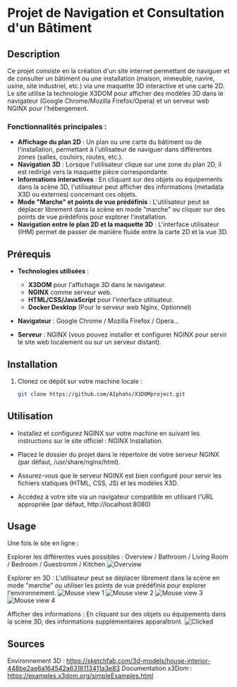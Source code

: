 # Projet de Navigation et Consultation d'un Bâtiment

## Description

Ce projet consiste en la création d'un site internet permettant de naviguer et de consulter un bâtiment ou une installation (maison, immeuble, navire, usine, site industriel, etc.) via une maquette 3D interactive et une carte 2D. Le site utilise la technologie X3DOM pour afficher des modèles 3D dans le navigateur (Google Chrome/Mozilla Firefox/Opera) et un serveur web NGINX pour l'hébergement.

### Fonctionnalités principales :

- **Affichage du plan 2D** : Un plan ou une carte du bâtiment ou de l'installation, permettant à l'utilisateur de naviguer dans différentes zones (salles, couloirs, routes, etc.).
- **Navigation 3D** : Lorsque l'utilisateur clique sur une zone du plan 2D, il est redirigé vers la maquette pièce correspondante.
- **Informations interactives** : En cliquant sur des objets ou équipements dans la scène 3D, l'utilisateur peut afficher des informations (metadata X3D ou externes) concernant ces objets.
- **Mode "Marche" et points de vue prédéfinis** : L'utilisateur peut se déplacer librement dans la scène en mode "marche" ou cliquer sur des points de vue prédéfinis pour explorer l'installation.
- **Navigation entre le plan 2D et la maquette 3D** : L'interface utilisateur (IHM) permet de passer de manière fluide entre la carte 2D et la vue 3D.

## Prérequis

- **Technologies utilisées** :
  - **X3DOM** pour l'affichage 3D dans le navigateur.
  - **NGINX** comme serveur web.
  - **HTML/CSS/JavaScript** pour l'interface utilisateur.
  - **Docker Desktop** (Pour le serveur web Nginx, Optionnel)

- **Navigateur** : Google Chrome / Mozilla Firefox / Opera...

- **Serveur** : NGINX (vous pouvez installer et configurer NGINX pour servir le site web localement ou sur un serveur distant).

## Installation

1. Clonez ce dépôt sur votre machine locale :
   ```bash
   git clone https://github.com/AIphahs/X3DOMproject.git

## Utilisation
- Installez et configurez NGINX sur votre machine en suivant les instructions sur le site officiel : NGINX Installation.

- Placez le dossier du projet dans le répertoire de votre serveur NGINX (par défaut, /usr/share/nginx/html).

- Assurez-vous que le serveur NGINX est bien configuré pour servir les fichiers statiques (HTML, CSS, JS) et les modèles X3D.

- Accédez à votre site via un navigateur compatible en utilisant l'URL appropriée (par défaut, http://localhost:8080)

## Usage
Une fois le site en ligne :

Explorer les différentes vues possibles : Overview / Bathroom / Living Room / Bedroom / Guestromm / Kitchen
![Overview](https://github.com/user-attachments/assets/40649020-919f-4b57-ad3a-97c165f2d25c)

Explorer en 3D : L'utilisateur peut se déplacer librement dans la scène en mode "marche" ou utiliser les points de vue prédéfinis pour explorer l'environnement.
![Mouse view 1](https://github.com/user-attachments/assets/6df5402d-bf52-46c2-b08f-49f0da259b53)
![Mouse view 2](https://github.com/user-attachments/assets/5afa71a3-0120-4ec9-a537-bb26f21d5cb7)
![Mouse view 3](https://github.com/user-attachments/assets/b99f7144-346e-4a89-bff6-424a8d56450d)
![Mouse view 4](https://github.com/user-attachments/assets/38779d61-fd6f-4296-91e6-98feef36f531)


Afficher des informations : En cliquant sur des objets ou équipements dans la scène 3D, des informations supplémentaires apparaîtront.
![Clicked](https://github.com/user-attachments/assets/49f3f648-2743-4fe4-86e6-548d2c9ce31f)

## Sources
Environnement 3D : https://sketchfab.com/3d-models/house-interior-448be2ae6a164542a6316113411a3e83
Documentation x3Dom : https://examples.x3dom.org/simpleExamples.html



